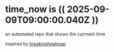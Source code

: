 # time_now is (( 2025-09-09T09:00:00.040Z ))

an automated repo that shows the currnent time

inspired by [breakingheatmap](https://github.com/breakingheatmap/breakingheatmap)